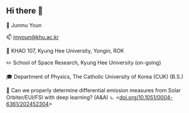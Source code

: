 ## Hi there 👋

🙋 Junmu Youn

📫 jmyoun@khu.ac.kr

🏢 KHAO 107, Kyung Hee University, Yongin, ROK

✏️ School of Space Research, Kyung Hee University (on-going)

🎓 Department of Physics, The Catholic University of Korea (CUK) (B.S.)

📰 Can we properly determine differential emission measures from Solar Orbiter/EUI/FSI with deep learning? (A&A)
         ㄴ <[doi.org/10.1051/0004-6361/202452304](https://doi.org/10.1051/0004-6361/202452304)>

<!--
**JunmuYOUN/JunmuYOUN** is a ✨ _special_ ✨ repository because its `README.md` (this file) appears on your GitHub profile.

Here are some ideas to get you started:

- 🔭 I’m currently working on ...
- 🌱 I’m currently learning ...
- 👯 I’m looking to collaborate on ...
- 🤔 I’m looking for help with ...
- 💬 Ask me about ...
- 📫 How to reach me: ...
- 😄 Pronouns: ...
- ⚡ Fun fact: ...
-->
